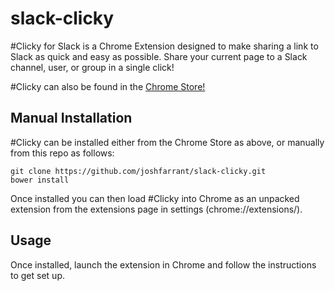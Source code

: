 # slack-clicky

\#Clicky for Slack is a Chrome Extension designed to make sharing a link to Slack as quick and easy as possible. Share your current page to a Slack channel, user, or group in a single click!

\#Clicky can also be found in the [Chrome Store!](https://chrome.google.com/webstore/detail/clicky-for-slack/bllgmdlgbbmijcoecbnmgeoekhebgmac)

## Manual Installation

\#Clicky can be installed either from the Chrome Store as above, or manually from this repo as follows:

```
git clone https://github.com/joshfarrant/slack-clicky.git
bower install
```

Once installed you can then load \#Clicky into Chrome as an unpacked extension from the extensions page in settings (chrome://extensions/).

## Usage

Once installed, launch the extension in Chrome and follow the instructions to get set up.